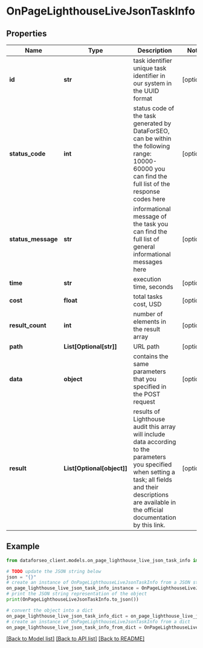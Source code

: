 # OnPageLighthouseLiveJsonTaskInfo


## Properties

Name | Type | Description | Notes
------------ | ------------- | ------------- | -------------
**id** | **str** | task identifier unique task identifier in our system in the UUID format | [optional] 
**status_code** | **int** | status code of the task generated by DataForSEO, can be within the following range: 10000-60000 you can find the full list of the response codes here | [optional] 
**status_message** | **str** | informational message of the task you can find the full list of general informational messages here | [optional] 
**time** | **str** | execution time, seconds | [optional] 
**cost** | **float** | total tasks cost, USD | [optional] 
**result_count** | **int** | number of elements in the result array | [optional] 
**path** | **List[Optional[str]]** | URL path | [optional] 
**data** | **object** | contains the same parameters that you specified in the POST request | [optional] 
**result** | **List[Optional[object]]** | results of Lighthouse audit this array will include data according to the parameters you specified when setting a task; all fields and their descriptions are available in the official documentation by this link. | [optional] 

## Example

```python
from dataforseo_client.models.on_page_lighthouse_live_json_task_info import OnPageLighthouseLiveJsonTaskInfo

# TODO update the JSON string below
json = "{}"
# create an instance of OnPageLighthouseLiveJsonTaskInfo from a JSON string
on_page_lighthouse_live_json_task_info_instance = OnPageLighthouseLiveJsonTaskInfo.from_json(json)
# print the JSON string representation of the object
print(OnPageLighthouseLiveJsonTaskInfo.to_json())

# convert the object into a dict
on_page_lighthouse_live_json_task_info_dict = on_page_lighthouse_live_json_task_info_instance.to_dict()
# create an instance of OnPageLighthouseLiveJsonTaskInfo from a dict
on_page_lighthouse_live_json_task_info_from_dict = OnPageLighthouseLiveJsonTaskInfo.from_dict(on_page_lighthouse_live_json_task_info_dict)
```
[[Back to Model list]](../README.md#documentation-for-models) [[Back to API list]](../README.md#documentation-for-api-endpoints) [[Back to README]](../README.md)


